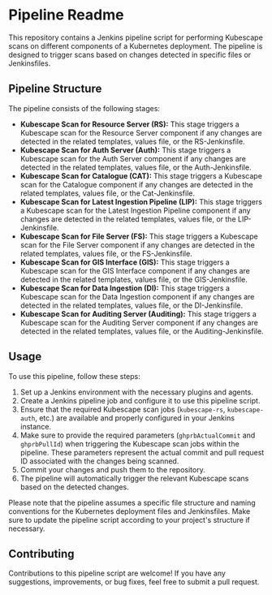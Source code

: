 # Pipeline Readme

This repository contains a Jenkins pipeline script for performing Kubescape scans on different components of a Kubernetes deployment. The pipeline is designed to trigger scans based on changes detected in specific files or Jenkinsfiles.

## Pipeline Structure

The pipeline consists of the following stages:

- **Kubescape Scan for Resource Server (RS):** This stage triggers a Kubescape scan for the Resource Server component if any changes are detected in the related templates, values file, or the RS-Jenkinsfile.
- **Kubescape Scan for Auth Server (Auth):** This stage triggers a Kubescape scan for the Auth Server component if any changes are detected in the related templates, values file, or the Auth-Jenkinsfile.
- **Kubescape Scan for Catalogue (CAT):** This stage triggers a Kubescape scan for the Catalogue component if any changes are detected in the related templates, values file, or the Cat-Jenkinsfile.
- **Kubescape Scan for Latest Ingestion Pipeline (LIP):** This stage triggers a Kubescape scan for the Latest Ingestion Pipeline component if any changes are detected in the related templates, values file, or the LIP-Jenkinsfile.
- **Kubescape Scan for File Server (FS):** This stage triggers a Kubescape scan for the File Server component if any changes are detected in the related templates, values file, or the FS-Jenkinsfile.
- **Kubescape Scan for GIS Interface (GIS):** This stage triggers a Kubescape scan for the GIS Interface component if any changes are detected in the related templates, values file, or the GIS-Jenkinsfile.
- **Kubescape Scan for Data Ingestion (DI):** This stage triggers a Kubescape scan for the Data Ingestion component if any changes are detected in the related templates, values file, or the DI-Jenkinsfile.
- **Kubescape Scan for Auditing Server (Auditing):** This stage triggers a Kubescape scan for the Auditing Server component if any changes are detected in the related templates, values file, or the Auditing-Jenkinsfile.

## Usage

To use this pipeline, follow these steps:

1. Set up a Jenkins environment with the necessary plugins and agents.
2. Create a Jenkins pipeline job and configure it to use this pipeline script.
3. Ensure that the required Kubescape scan jobs (`kubescape-rs`, `kubescape-auth`, etc.) are available and properly configured in your Jenkins instance.
4. Make sure to provide the required parameters (`ghprbActualCommit` and `ghprbPullId`) when triggering the Kubescape scan jobs within the pipeline. These parameters represent the actual commit and pull request ID associated with the changes being scanned.
5. Commit your changes and push them to the repository.
6. The pipeline will automatically trigger the relevant Kubescape scans based on the detected changes.

Please note that the pipeline assumes a specific file structure and naming conventions for the Kubernetes deployment files and Jenkinsfiles. Make sure to update the pipeline script according to your project's structure if necessary.

## Contributing

Contributions to this pipeline script are welcome! If you have any suggestions, improvements, or bug fixes, feel free to submit a pull request.


